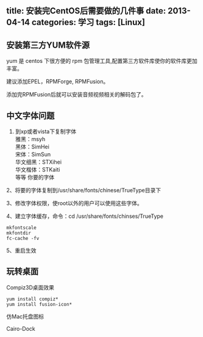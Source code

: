 ﻿title: 安装完CentOS后需要做的几件事
date: 2013-04-14
categories: 学习
tags: [Linux]
---

## 安装第三方YUM软件源

yum 是 centos 下很方便的 rpm 包管理工具,配置第三方软件库使你的软件库更加丰富。

建议添加EPEL，RPMForge, RPMFusion。

<!-- more -->
添加完RPMFusion后就可以安装音频视频相关的解码包了。

## 中文字体问题

1. 到xp或者vista下复制字体  
雅黑：msyh  
黑体：SimHei  
宋体：SimSun  
华文细黑：STXihei  
华文楷体：STKaiti  
等等 你要的字体

2、将要的字体复制到/usr/share/fonts/chinese/TrueType目录下

3、修改字体权限，使root以外的用户可以使用这些字体。

4、建立字体缓存，命令：cd /usr/share/fonts/chinses/TrueType

	mkfontscale
	mkfontdir
	fc-cache -fv

5、重启生效

## 玩转桌面

Compiz3D桌面效果

	yum install compiz*
	yum install fusion-icon*

仿Mac托盘图标

Cairo-Dock

